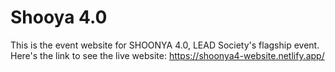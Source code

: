# Shooya 4.0

This is the event website for SHOONYA 4.0, LEAD Society's flagship event. 
Here's the link to see the live website: https://shoonya4-website.netlify.app/

